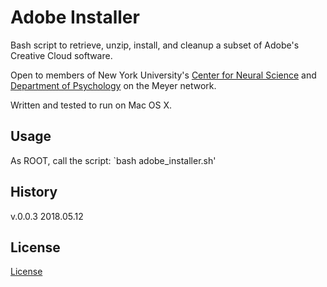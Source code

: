 # Adobe Installer

Bash script to retrieve, unzip, install, and cleanup a subset of Adobe's Creative Cloud software.

Open to members of New York University's [Center for Neural Science](http://www.cns.nyu.edu/) and [Department of Psychology](http://www.psych.nyu.edu/psychology.html) on the Meyer network. 

Written and tested to run on Mac OS X. 

## Usage 

As ROOT, call the script: 
`bash adobe_installer.sh'

## History 
v.0.0.3 2018.05.12

## License 
[License](https://github.com/marshki/adobe_installer/blob/master/LICENSE)
